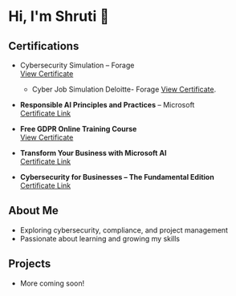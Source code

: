 # Hi, I'm Shruti 👋

## Certifications
- Cybersecurity Simulation – Forage  
  [View Certificate](https://drive.google.com/file/d/1PUX_jeCCfcDtMxz6xbznsqo5VyB0E30U/view?usp=drivesdk)

  - Cyber Job Simulation Deloitte- Forage
    [View Certificate](https://drive.google.com/file/d/1Cbmk_G2MF5Y_-2nWqQi3torLoqswLc6R/view?usp=drivesdk).

- **Responsible AI Principles and Practices** – Microsoft  
  [Certificate Link](https://learn.microsoft.com/api/achievements/share/en-us/shrutigotsurve-6819/JUPUJWAT?sharingId=5E874EA11D01D09E)

- **Free GDPR Online Training Course**  
  [View Certificate](https://drive.google.com/file/d/1L4Y9vcvWK0mo9u6mTMNjQcWl5MZppvJa/view?usp=drive_link)

- **Transform Your Business with Microsoft AI**  
  [Certificate Link](https://learn.microsoft.com/api/achievements/share/en-us/shrutigotsurve-6819/NVUMZE5F?sharingId=5E874EA11D01D09E)

- **Cybersecurity for Businesses – The Fundamental Edition**  
  [Certificate Link](https://drive.google.com/file/d/18IxvrwvZg5X2UlMkZqRBYzYeOWyUwwE9/view?usp=drive_link)


## About Me
- Exploring cybersecurity, compliance, and project management  
- Passionate about learning and growing my skills  

## Projects
- More coming soon!
